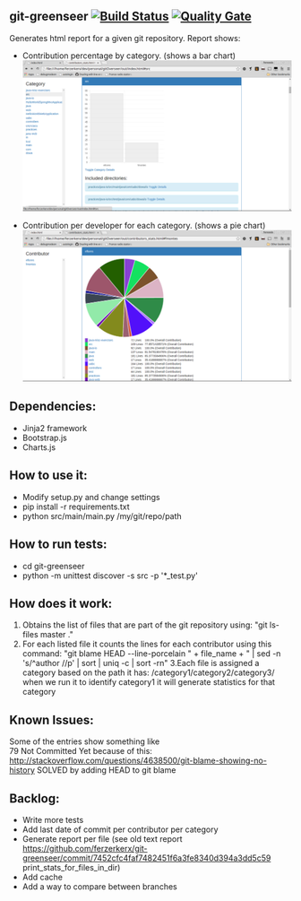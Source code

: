 git-greenseer
[![Build Status](https://travis-ci.org/ferzerkerx/git-greenseer.svg?branch=master)](https://travis-ci.org/ferzerkerx/git-greenseer)
[![Quality Gate](https://sonarcloud.io/api/project_badges/measure?project=git-greenseer&metric=alert_status)](https://sonarcloud.io/dashboard/index/git-greenseer)
------------------
Generates html report for a given git repository. Report shows:
- Contribution percentage by category. (shows a bar chart)
![alt tag](https://raw.githubusercontent.com/ferzerkerx/git-greenseer/master/screenshots/category_view.png)

- Contribution per developer for each category. (shows a pie chart)
![alt tag](https://raw.githubusercontent.com/ferzerkerx/git-greenseer/master/screenshots/dev_vew.png)

Dependencies:
-------------------
- Jinja2 framework
- Bootstrap.js
- Charts.js

How to use it:
-------------------
- Modify setup.py and change settings
- pip install -r requirements.txt
- python src/main/main.py /my/git/repo/path

How to run tests:
-------------------
- cd git-greenseer
- python -m unittest discover -s src -p '*_test.py'

How does it work:
----------------------
1. Obtains the list of files that are part of the git repository using: 
"git ls-files master ."
2. For each listed file it counts the lines for each contributor using this command:
"git blame HEAD --line-porcelain " + file_name + " | sed -n 's/^author //p' | sort | uniq -c | sort -rn"
3.Each file is assigned a category based on the path it has:
/category1/category2/category3/ when we run it to identify category1 it will generate statistics for that category

Known Issues:
------------
Some of the entries show something like  
79 Not Committed Yet
because of this:
http://stackoverflow.com/questions/4638500/git-blame-showing-no-history
SOLVED by adding HEAD to git blame

Backlog:
---------------
- Write more tests
- Add last date of commit per contributor per category
- Generate report per file (see old text report https://github.com/ferzerkerx/git-greenseer/commit/7452cfc4faf7482451f6a3fe8340d394a3dd5c59  print_stats_for_files_in_dir)
- Add cache
- Add a way to compare between branches

